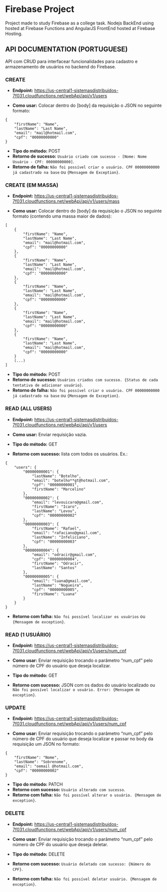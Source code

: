 # Firebase Project 

Project made to study Firebase as a college task. Nodejs BackEnd using hosted at Firebase Functions and AngularJS FrontEnd hosted at Firebase Hosting.

## API DOCUMENTATION (PORTUGUESE)

API com CRUD para interfacear funcionalidades para cadastro e armazenamento de usuários no backend do Firebase.

### CREATE
* **Endpoint:** 
	https://us-central1-sistemasdistribuidos-7f031.cloudfunctions.net/webApi/api/v1/users

* **Como usar:** Colocar dentro do [body] da requisição o JSON no seguinte formato:
```
{
	"firstName": "Name",
	"lastName": "Last Name",
	"email": "mail@hotmail.com",
	"cpf": "00000000000"
}
```

* **Tipo do método:** POST
* **Retorno de sucesso:** `Usuário criado com sucesso - [Nome: Nome Usuário - CPF: 00000000000]`.
* **Retorno de falha:** `Não foi possível criar o usuário. CPF 00000000000 já cadastrado na base` ou `{Mensagem de Exception}`.

### CREATE (EM MASSA)
* **Endpoint:** 
	https://us-central1-sistemasdistribuidos-7f031.cloudfunctions.net/webApi/api/v1/users/mass

* **Como usar:** Colocar dentro do [body] da requisição o JSON no seguinte formato (contendo uma massa maior de dados):
```
[
	{
		"firstName": "Name",
		"lastName": "Last Name",
		"email": "mail@hotmail.com",
		"cpf": "00000000000"
	},
	{
		"firstName": "Name",
		"lastName": "Last Name",
		"email": "mail@hotmail.com",
		"cpf": "00000000000"
	},
	{
		"firstName": "Name",
		"lastName": "Last Name",
		"email": "mail@hotmail.com",
		"cpf": "00000000000"
	},
	{
		"firstName": "Name",
		"lastName": "Last Name",
		"email": "mail@hotmail.com",
		"cpf": "00000000000"
	},
	{
		"firstName": "Name",
		"lastName": "Last Name",
		"email": "mail@hotmail.com",
		"cpf": "00000000000"
	} 
	(...)
]
```

* **Tipo do método:** POST
* **Retorno de sucesso:** `Usuários criados com sucesso. {Status de cada tentativa de adicionar usuário}`.
* **Retorno de falha:** `Não foi possível criar o usuário. CPF 00000000000 já cadastrado na base` ou `{Mensagem de Exception}`.

### READ (ALL USERS)
* **Endpoint:**
	https://us-central1-sistemasdistribuidos-7f031.cloudfunctions.net/webApi/api/v1/users

* **Como usar:**
	Enviar requisição vazia.

* **Tipo do método:** GET
* **Retorno com sucesso:** lista com todos os usuários. Ex.:
```
{
	"users": {
		"00000000001": {
			"lastName": "Botelho",
			"email": "botelho**gt@hotmail.com",
			"cpf": "00000000001",
			"firstName": "Marcelino"
		},
		"00000000002": {
			"email": "levouicaro@gmail.com",
			"firstName": "Icaro",
			"lastName": "Levou",
			"cpf": "00000000002"
		},
		"00000000003": {
			"firstName": "Rafael",
			"email": "rafaciano@gmail.com",
			"lastName": "Infeliciano",
			"cpf": "00000000003"
		},
		"00000000004": {
			"email": "odracir@gmail.com",
			"cpf": "00000000004",
			"firstName": "Odracir",
			"lastName": "Santos"
		},
		"00000000005": {
			"email": "luana@gmail.com",
			"lastName": "Nogueira",
			"cpf": "00000000005",
			"firstName": "Luana"
		}
	}
}
```
* **Retorno com falha:** `Não foi possível localizar os usuários` ou `{Mensagem de exception}`.

### READ (1 USUÁRIO)
* **Endpoint:**
	https://us-central1-sistemasdistribuidos-7f031.cloudfunctions.net/webApi/api/v1/users/num_cpf

* **Como usar:**
	Enviar requisição trocando o parâmetro “num_cpf” pelo número de CPF do usuário que deseja localizar.

* **Tipo do método:** GET
* **Retorno com sucesso:** JSON com os dados do usuário localizado ou `Não foi possível localizar o usuário. Error: {Mensagem de exception}`.

### UPDATE
* **Endpoint:**
	https://us-central1-sistemasdistribuidos-7f031.cloudfunctions.net/webApi/api/v1/users/num_cpf

* **Como usar:**
	Enviar requisição trocando o parâmetro “num_cpf” pelo número de CPF do usuário que deseja localizar e passar no body da requisição um JSON no formato:
```
{
	"firstName": "Nome",
	"lastName": "Sobrenome",
	"email": "oemail @hotmail.com",
	"cpf": "00000000002"
}
```

* **Tipo do método:** PATCH
* **Retorno com sucesso:** `Usuário alterado com sucesso`.
* **Retorno com falha:** `Não foi possível alterar o usuário. {Mensagem de exception}`.

### DELETE
* **Endpoint:**
	https://us-central1-sistemasdistribuidos-7f031.cloudfunctions.net/webApi/api/v1/users/num_cpf

* **Como usar:**
	Enviar requisição trocando o parâmetro “num_cpf” pelo número de CPF do usuário que deseja deletar.

* **Tipo do método:** DELETE
* **Retorno com sucesso:**  `Usuário deletado com sucesso: {Número do CPF}`.
* **Retorno com falha:** `Não foi possível deletar usuário. {Mensagem de exception}`.

